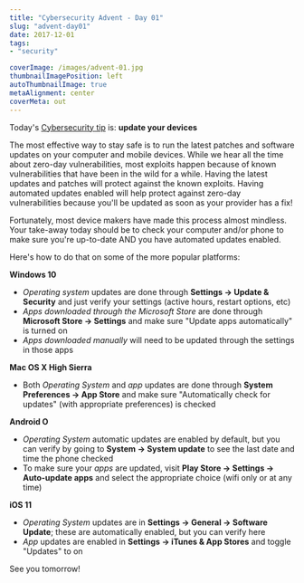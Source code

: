 ```yaml
---
title: "Cybersecurity Advent - Day 01"
slug: "advent-day01"
date: 2017-12-01
tags:
- "security"

coverImage: /images/advent-01.jpg
thumbnailImagePosition: left
autoThumbnailImage: true
metaAlignment: center
coverMeta: out
---
```


Today's [Cybersecurity tip](/cyber-security-advent) is: **update your devices**

The most effective way to stay safe is to run the latest patches and software updates on your computer and mobile devices. While we hear all the time about zero-day vulnerabilities, most exploits happen because of known vulnerabilities that have been in the wild for a while. Having the latest updates and patches will protect against the known exploits. Having automated updates enabled will help protect against zero-day vulnerabilities because you'll be updated as soon as your provider has a fix!

Fortunately, most device makers have made this process almost mindless. Your take-away today should be to check your computer and/or phone to make sure you're up-to-date AND you have automated updates enabled.

Here's how to do that on some of the more popular platforms:

**Windows 10**

- _Operating system_ updates are done through **Settings -> Update & Security** and just verify your settings (active hours, restart options, etc)
- _Apps downloaded through the Microsoft Store_ are done through **Microsoft Store -> Settings** and make sure "Update apps automatically" is turned on
- _Apps downloaded manually_ will need to be updated through the settings in those apps

**Mac OS X High Sierra**

- Both _Operating System_ and _app_ updates are done through **System Preferences -> App Store** and make sure "Automatically check for updates" (with appropriate preferences) is checked

**Android O**

- _Operating System_ automatic updates are enabled by default, but you can verify by going to **System -> System update** to see the last date and time the phone checked
- To make sure your _apps_ are updated, visit **Play Store -> Settings -> Auto-update apps** and select the appropriate choice (wifi only or at any time)

**iOS 11**

- _Operating System_ updates are in **Settings -> General -> Software Update**; these are automatically enabled, but you can verify here
- _App_ updates are enabled in **Settings -> iTunes & App Stores** and toggle "Updates" to on

See you tomorrow!
